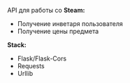 API для работы со **Steam:**
+ Получение инветаря пользователя
+ Получение цены предмета

**Stack:**
+ Flask/Flask-Cors
+ Requests
+ Urllib
